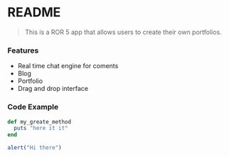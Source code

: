 # README

> This is a ROR 5 app that allows users to create their own portfolios.

### Features

- Real time chat engine for coments
- Blog
- Portfolio
- Drag and drop interface

### Code Example

```ruby
def my_greate_method
  puts "here it it"
end
```

```javascript
alert("Hi there")
```